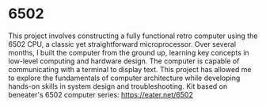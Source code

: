 # 6502
This project involves constructing a fully functional retro computer using the 6502 CPU, a classic yet straightforward microprocessor. Over several months, I built the computer from the ground up, learning key concepts in low-level computing and hardware design. The computer is capable of communicating with a terminal to display text. This project has allowed me to explore the fundamentals of computer architecture while developing hands-on skills in system design and troubleshooting. Kit based on beneater's 6502 computer series: https://eater.net/6502
